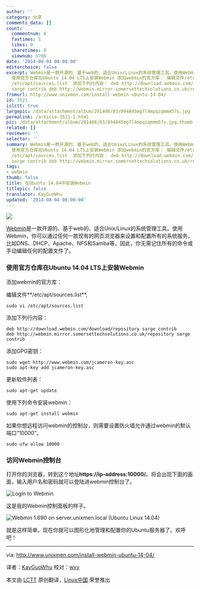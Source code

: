 ```yaml
---
author: ''
category: 分享
comments_data: []
count:
  commentnum: 0
  favtimes: 1
  likes: 0
  sharetimes: 0
  viewnum: 5766
date: '2014-08-04 08:00:00'
editorchoice: false
excerpt: Webmin是一款开源的、基于web的、适合Unix/Linux的系统管理工具。使用Webmin，你可以通过任何一款现有的网页浏览器来设置和配置所有的系统服务，比如DNS、DHCP、Apache、NFS和Samba等。因此，你无需记住所有的命令或手动编辑任何的配置文件了。
  使用官方仓库在Ubuntu 14.04 LTS上安装Webmin 添加webmin的官方库： 编辑文件/etc/apt/sources.list, sudo vi
  /etc/apt/sources.list  添加下列行内容： deb http://download.webmin.com/download/repository
  sarge contrib deb http://webmin.mirror.somersettechsolutions.co.uk/repository s
fromurl: http://www.unixmen.com/install-webmin-ubuntu-14-04/
id: 3521
islctt: true
largepic: /data/attachment/album/201408/03/094845mg7l4mpqiqmmm57s.jpg
permalink: /article-3521-1.html
pic: /data/attachment/album/201408/03/094845mg7l4mpqiqmmm57s.jpg.thumb.jpg
related: []
reviewer: ''
selector: ''
summary: Webmin是一款开源的、基于web的、适合Unix/Linux的系统管理工具。使用Webmin，你可以通过任何一款现有的网页浏览器来设置和配置所有的系统服务，比如DNS、DHCP、Apache、NFS和Samba等。因此，你无需记住所有的命令或手动编辑任何的配置文件了。
  使用官方仓库在Ubuntu 14.04 LTS上安装Webmin 添加webmin的官方库： 编辑文件/etc/apt/sources.list, sudo vi
  /etc/apt/sources.list  添加下列行内容： deb http://download.webmin.com/download/repository
  sarge contrib deb http://webmin.mirror.somersettechsolutions.co.uk/repository s
tags:
- webmin
thumb: false
title: 在Ubuntu 14.04中安装Webmin
titlepic: false
translator: KayGuoWhu
updated: '2014-08-04 08:00:00'
---
```


![](/data/attachment/album/201408/03/094845mg7l4mpqiqmmm57s.jpg)


[Webmin](http://www.webmin.com/)是一款开源的、基于web的、适合Unix/Linux的系统管理工具。使用Webmin，你可以通过任何一款现有的网页浏览器来设置和配置所有的系统服务，比如DNS、DHCP、Apache、NFS和Samba等。因此，你无需记住所有的命令或手动编辑任何的配置文件了。


### 使用官方仓库在Ubuntu 14.04 LTS上安装Webmin


添加webmin的官方库：


编辑文件**/etc/apt/sources.list**,



```
sudo vi /etc/apt/sources.list

```

添加下列行内容：



```
deb http://download.webmin.com/download/repository sarge contrib
deb http://webmin.mirror.somersettechsolutions.co.uk/repository sarge contrib

```

添加GPG密钥：



```
sudo wget http://www.webmin.com/jcameron-key.asc
sudo apt-key add jcameron-key.asc

```

更新软件列表：



```
sudo apt-get update

```

使用下列命令安装webmin：



```
sudo apt-get install webmin

```

如果你想远程访问webmin的控制台，则需要设置防火墙允许通过webmin的默认端口“10000”。



```
sudo ufw allow 10000

```

### 访问Webmin控制台


打开你的浏览器，转到这个地址**https://ip-address:10000/**。将会出现下面的画面，输入用户名和密码就可以登陆进webmin控制台了。


![Login to Webmin](/data/attachment/album/201408/03/094847nvoo88vlvl94h4lv.png)


这是我的Webmin控制面板的样子。


![Webmin 1.690 on server.unixmen.local (Ubuntu Linux 14.04)](/data/attachment/album/201408/03/094848yputqcptouctpcp2.png)


就是这样简单。现在你就可以图形化地管理和配置你的Ubuntu服务器了。欢呼吧！




---


via: <http://www.unixmen.com/install-webmin-ubuntu-14-04/>


译者：[KayGuoWhu](https://github.com/KayGuoWhu) 校对：[wxy](https://github.com/wxy)


本文由 [LCTT](https://github.com/LCTT/TranslateProject) 原创翻译，[Linux中国](http://linux.cn/) 荣誉推出